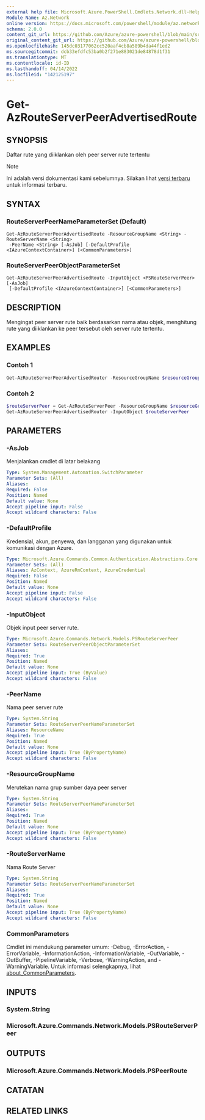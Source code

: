 ```yaml
---
external help file: Microsoft.Azure.PowerShell.Cmdlets.Network.dll-Help.xml
Module Name: Az.Network
online version: https://docs.microsoft.com/powershell/module/az.network/get-azrouteserverpeeradvertisedroute
schema: 2.0.0
content_git_url: https://github.com/Azure/azure-powershell/blob/main/src/Network/Network/help/Get-AzRouteServerPeerAdvertisedRoute.md
original_content_git_url: https://github.com/Azure/azure-powershell/blob/main/src/Network/Network/help/Get-AzRouteServerPeerAdvertisedRoute.md
ms.openlocfilehash: 145dc03177062cc520aaf4cb8a589b4da44f1ed2
ms.sourcegitcommit: dcb33efdfc53ba0b2f271e883021de84878d1f31
ms.translationtype: MT
ms.contentlocale: id-ID
ms.lasthandoff: 04/14/2022
ms.locfileid: "142125197"
---
```

# Get-AzRouteServerPeerAdvertisedRoute

## SYNOPSIS
Daftar rute yang diiklankan oleh peer server rute tertentu

> [!NOTE]
>Ini adalah versi dokumentasi kami sebelumnya. Silakan lihat [versi terbaru](/powershell/module/az.network/get-azrouteserverpeeradvertisedroute) untuk informasi terbaru.

## SYNTAX

### RouteServerPeerNameParameterSet (Default)
```
Get-AzRouteServerPeerAdvertisedRoute -ResourceGroupName <String> -RouteServerName <String>
 -PeerName <String> [-AsJob] [-DefaultProfile <IAzureContextContainer>] [<CommonParameters>]
```

### RouteServerPeerObjectParameterSet
```
Get-AzRouteServerPeerAdvertisedRoute -InputObject <PSRouteServerPeer> [-AsJob]
 [-DefaultProfile <IAzureContextContainer>] [<CommonParameters>]
```

## DESCRIPTION
Mengingat peer server rute baik berdasarkan nama atau objek, menghitung rute yang diiklankan ke peer tersebut oleh server rute tertentu.

## EXAMPLES

### Contoh 1
```powershell
Get-AzRouteServerPeerAdvertisedRouter -ResourceGroupName $resourceGroupName -RouteServerName $routeServerName -PeerName $peerName
```

### Contoh 2
```powershell
$routeServerPeer = Get-AzRouteServerPeer -ResourceGroupName $resourceGroupName -RouteServerName $routeServerName -PeerName $peerName
Get-AzRouteServerPeerAdvertisedRouter -InputObject $routeServerPeer
```

## PARAMETERS

### -AsJob
Menjalankan cmdlet di latar belakang

```yaml
Type: System.Management.Automation.SwitchParameter
Parameter Sets: (All)
Aliases:
Required: False
Position: Named
Default value: None
Accept pipeline input: False
Accept wildcard characters: False
```

### -DefaultProfile
Kredensial, akun, penyewa, dan langganan yang digunakan untuk komunikasi dengan Azure.

```yaml
Type: Microsoft.Azure.Commands.Common.Authentication.Abstractions.Core.IAzureContextContainer
Parameter Sets: (All)
Aliases: AzContext, AzureRmContext, AzureCredential
Required: False
Position: Named
Default value: None
Accept pipeline input: False
Accept wildcard characters: False
```

### -InputObject
Objek input peer server rute.

```yaml
Type: Microsoft.Azure.Commands.Network.Models.PSRouteServerPeer
Parameter Sets: RouteServerPeerObjectParameterSet
Aliases:
Required: True
Position: Named
Default value: None
Accept pipeline input: True (ByValue)
Accept wildcard characters: False
```

### -PeerName
Nama peer server rute

```yaml
Type: System.String
Parameter Sets: RouteServerPeerNameParameterSet
Aliases: ResourceName
Required: True
Position: Named
Default value: None
Accept pipeline input: True (ByPropertyName)
Accept wildcard characters: False
```

### -ResourceGroupName
Merutekan nama grup sumber daya peer server

```yaml
Type: System.String
Parameter Sets: RouteServerPeerNameParameterSet
Aliases:
Required: True
Position: Named
Default value: None
Accept pipeline input: True (ByPropertyName)
Accept wildcard characters: False
```

### -RouteServerName
Nama Route Server

```yaml
Type: System.String
Parameter Sets: RouteServerPeerNameParameterSet
Aliases:
Required: True
Position: Named
Default value: None
Accept pipeline input: True (ByPropertyName)
Accept wildcard characters: False
```

### CommonParameters
Cmdlet ini mendukung parameter umum: -Debug, -ErrorAction, -ErrorVariable, -InformationAction, -InformationVariable, -OutVariable, -OutBuffer, -PipelineVariable, -Verbose, -WarningAction, and -WarningVariable. Untuk informasi selengkapnya, lihat [about_CommonParameters](http://go.microsoft.com/fwlink/?LinkID=113216).

## INPUTS

### System.String

### Microsoft.Azure.Commands.Network.Models.PSRouteServerPeer

## OUTPUTS

### Microsoft.Azure.Commands.Network.Models.PSPeerRoute

## CATATAN

## RELATED LINKS
